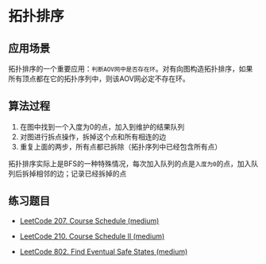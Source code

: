 # 拓扑排序

## 应用场景

拓扑排序的一个重要应用：`判断AOV网中是否存在环`。对有向图构造拓扑排序，如果所有顶点都在它的拓扑序列中，则该AOV网必定不存在环。

## 算法过程

1. 在图中找到一个入度为0的点，加入到维护的结果队列
2. 对图进行拆点操作，拆掉这个点和所有相连的边
3. 重复上面的两步，所有点都已拆除（拓扑序列中已经包含所有点）

拓扑排序实际上是BFS的一种特殊情况，每次加入队列的点是`入度为0`的点，加入队列后拆掉相邻的边；记录已经拆掉的点

## 练习题目

- [LeetCode 207. Course Schedule (medium)](./problems/201-300/207.course-schedule.md)

- [LeetCode 210. Course Schedule II (medium)](./problems/201-300/210.course-schedule-ii.md)

- [LeetCode 802. Find Eventual Safe States (medium)](./problems/801-900/802.find-eventual-safe-states.md)

